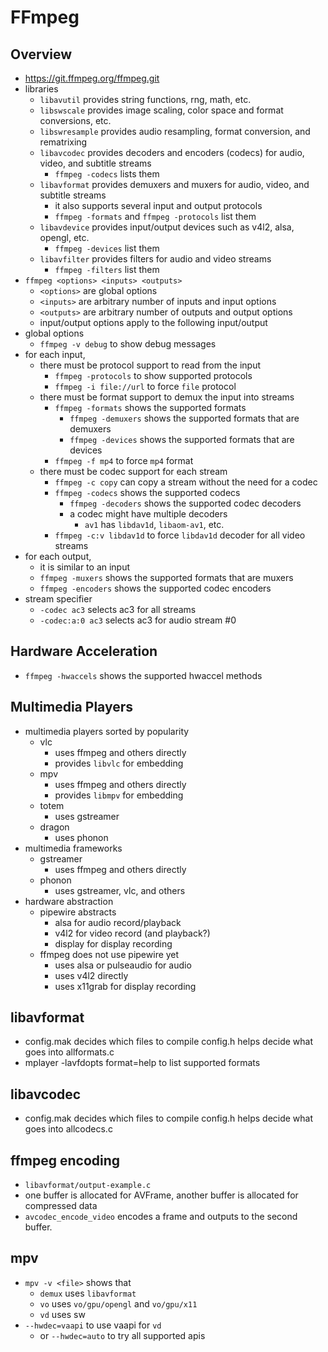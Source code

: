 FFmpeg
======

## Overview

- <https://git.ffmpeg.org/ffmpeg.git>
- libraries
  - `libavutil` provides string functions, rng, math, etc.
  - `libswscale` provides image scaling, color space and format conversions,
    etc.
  - `libswresample` provides audio resampling, format conversion, and
    rematrixing
  - `libavcodec` provides decoders and encoders (codecs) for audio, video,
    and subtitle streams
    - `ffmpeg -codecs` lists them
  - `libavformat` provides demuxers and muxers for audio, video, and subtitle
    streams
    - it also supports several input and output protocols
    - `ffmpeg -formats` and `ffmpeg -protocols` list them
  - `libavdevice` provides input/output devices such as v4l2, alsa, opengl, etc.
      - `ffmpeg -devices` list them
  - `libavfilter` provides filters for audio and video streams
      - `ffmpeg -filters` list them
- `ffmpeg <options> <inputs> <outputs>`
  - `<options>` are global options
  - `<inputs>` are arbitrary number of inputs and input options
  - `<outputs>` are arbitrary number of outputs and output options
  - input/output options apply to the following input/output
- global options
  - `ffmpeg -v debug` to show debug messages
- for each input,
  - there must be protocol support to read from the input
    - `ffmpeg -protocols` to show supported protocols
    - `ffmpeg -i file://url` to force `file` protocol
  - there must be format support to demux the input into streams
    - `ffmpeg -formats` shows the supported formats
      - `ffmpeg -demuxers` shows the supported formats that are demuxers
      - `ffmpeg -devices` shows the supported formats that are devices
    - `ffmpeg -f mp4` to force `mp4` format
  - there must be codec support for each stream
    - `ffmpeg -c copy` can copy a stream without the need for a codec
    - `ffmpeg -codecs` shows the supported codecs
      - `ffmpeg -decoders` shows the supported codec decoders
      - a codec might have multiple decoders
        - `av1` has `libdav1d`, `libaom-av1`, etc.
    - `ffmpeg -c:v libdav1d` to force `libdav1d` decoder for all video streams
- for each output,
  - it is similar to an input
  - `ffmpeg -muxers` shows the supported formats that are muxers
  - `ffmpeg -encoders` shows the supported codec encoders
- stream specifier
  - `-codec ac3` selects ac3 for all streams
  - `-codec:a:0 ac3` selects ac3 for audio stream #0

## Hardware Acceleration

- `ffmpeg -hwaccels` shows the supported hwaccel methods

## Multimedia Players

- multimedia players sorted by popularity
  - vlc
    - uses ffmpeg and others directly
    - provides `libvlc` for embedding
  - mpv
    - uses ffmpeg and others directly
    - provides `libmpv` for embedding
  - totem
    - uses gstreamer
  - dragon
    - uses phonon
- multimedia frameworks
  - gstreamer
    - uses ffmpeg and others directly
  - phonon
    - uses gstreamer, vlc, and others
- hardware abstraction
  - pipewire abstracts
    - alsa for audio record/playback
    - v4l2 for video record (and playback?)
    - display for display recording
  - ffmpeg does not use pipewire yet
    - uses alsa or pulseaudio for audio
    - uses v4l2 directly
    - uses x11grab for display recording

## libavformat

- config.mak decides which files to compile
  config.h helps decide what goes into allformats.c
- mplayer -lavfdopts format=help <somefile> to list supported formats

## libavcodec

- config.mak decides which files to compile
  config.h helps decide what goes into allcodecs.c

## ffmpeg encoding

- `libavformat/output-example.c`
- one buffer is allocated for AVFrame, another buffer is allocated for
  compressed data
- `avcodec_encode_video` encodes a frame and outputs to the second buffer.

## mpv

- `mpv -v <file>` shows that
  - `demux` uses `libavformat`
  - `vo` uses `vo/gpu/opengl` and `vo/gpu/x11`
  - `vd` uses sw
- `--hwdec=vaapi` to use vaapi for `vd`
  - or `--hwdec=auto` to try all supported apis
